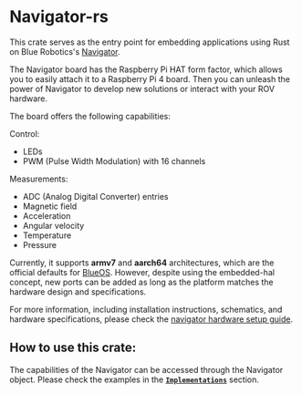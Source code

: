 # Navigator-rs

This crate serves as the entry point for embedding applications using Rust on Blue Robotics's [Navigator](https://bluerobotics.com/store/comm-control-power/control/navigator/).

The Navigator board has the Raspberry Pi HAT form factor, which allows you to easily attach it to a Raspberry Pi 4 board. Then you can unleash the power of Navigator to develop new solutions or interact with your ROV hardware.

The board offers the following capabilities:

Control:
- LEDs
- PWM (Pulse Width Modulation) with 16 channels

Measurements:
- ADC (Analog Digital Converter) entries
- Magnetic field
- Acceleration
- Angular velocity
- Temperature
- Pressure

Currently, it supports **armv7** and **aarch64** architectures, which are the official defaults for [BlueOS](https://docs.bluerobotics.com/ardusub-zola/software/onboard/BlueOS-1.1/).
However, despite using the embedded-hal concept, new ports can be added as long as the platform matches the hardware design and specifications.

For more information, including installation instructions, schematics, and hardware specifications, please check the [navigator hardware setup guide](https://bluerobotics.com/learn/navigator-hardware-setup/#introduction).

## How to use this crate:
The capabilities of the Navigator can be accessed through the Navigator object. Please check the examples in the **[`Implementations`](https://docs.bluerobotics.com/navigator-rs/navigator_rs/struct.Navigator.html#implementations)** section.